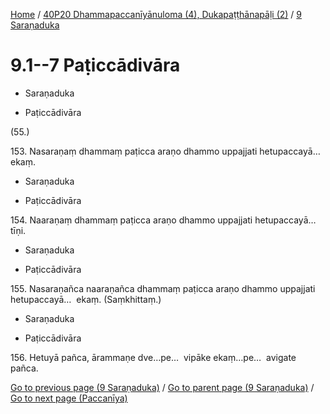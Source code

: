 
[Home](/) / [40P20 Dhammapaccanīyānuloma (4), Dukapaṭṭhānapāḷi (2)](../../40P20.md) / [9 Saraṇaduka](../9.md)

# 9.1--7 Paṭiccādivāra

* Saraṇaduka

* Paṭiccādivāra

(55.)

153\. Nasaraṇaṃ dhammaṃ paṭicca araṇo dhammo uppajjati hetupaccayā…  ekaṃ.

* Saraṇaduka

* Paṭiccādivāra

154\. Naaraṇaṃ dhammaṃ paṭicca araṇo dhammo uppajjati hetupaccayā…  tīṇi.

* Saraṇaduka

* Paṭiccādivāra

155\. Nasaraṇañca naaraṇañca dhammaṃ paṭicca araṇo dhammo uppajjati hetupaccayā…  ekaṃ. (Saṃkhittaṃ.)

* Saraṇaduka

* Paṭiccādivāra

156\. Hetuyā pañca, ārammaṇe dve…pe…  vipāke ekaṃ…pe…  avigate pañca.


[Go to previous page (9 Saraṇaduka)](../9.md) / [Go to parent page (9 Saraṇaduka)](../9.md) / [Go to next page (Paccanīya)](9.1--7/Paccaniya.md)


